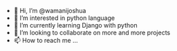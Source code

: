 - 👋 Hi, I’m @wamanijoshua
- 👀 I’m interested in python language
- 🌱 I’m currently learning Django with python 
- 💞️ I’m looking to collaborate on more and more projects
- 📫 How to reach me ...

<!---
hectorjosh/hectorjosh is a ✨ special ✨ repository because its `README.md` (this file) appears on your GitHub profile.
You can click the Preview link to take a look at your changes.
--->
